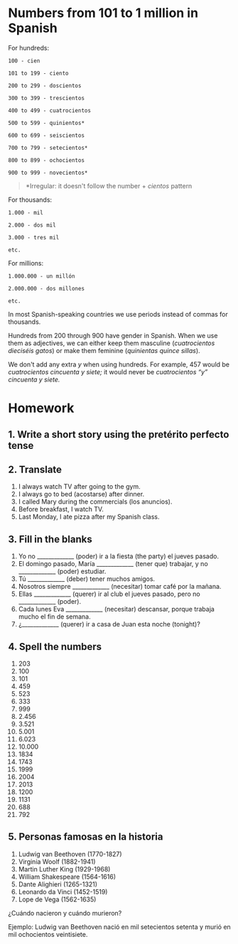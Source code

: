 # Numbers from 101 to 1 million in Spanish

For hundreds:

    100 - cien

    101 to 199 - ciento 

    200 to 299 - doscientos 

    300 to 399 - trescientos

    400 to 499 - cuatrocientos

    500 to 599 - quinientos*

    600 to 699 - seiscientos

    700 to 799 - setecientos*

    800 to 899 - ochocientos

    900 to 999 - novecientos*

> *Irregular: it doesn't follow the number + *cientos* pattern

For thousands:

    1.000 - mil 
    
    2.000 - dos mil 
    
    3.000 - tres mil 
    
    etc.

For millions:

    1.000.000 - un millón 
    
    2.000.000 - dos millones 
    
    etc.

In most Spanish-speaking countries we use periods instead of commas for thousands.

Hundreds from 200 through 900 have gender in Spanish. When we use them as adjectives, we can either 
keep them masculine (*cuatrocientos dieciséis gatos*) or make them feminine (*quinientas quince sillas*).

We don't add any extra *y* when using hundreds. For example, 457 would be *cuatrocientos cincuenta y siete;* 
it would never be *cuatrocientos “y” cincuenta y siete.*

# Homework

## 1. Write a short story using the pretérito perfecto tense

## 2. Translate

1. I always watch TV after going to the gym.
2. I always go to bed (acostarse) after dinner. 
3. I called Mary during the commercials (los anuncios). 
4. Before breakfast, I watch TV. 
5. Last Monday, I ate pizza after my Spanish class.

## 3. Fill in the blanks

1. Yo no _____________ (poder) ir a la fiesta (the party) el jueves pasado.
2. El domingo pasado, María _____________ (tener que) trabajar, y no _____________ (poder) estudiar.
3. Tú _____________ (deber) tener muchos amigos.
4. Nosotros siempre _____________ (necesitar) tomar café por la mañana.
5. Ellas _____________ (querer) ir al club el jueves pasado, pero no _____________ (poder).
6. Cada lunes Eva _____________ (necesitar) descansar, porque trabaja mucho el fin de semana.
7. ¿_____________ (querer) ir a casa de Juan esta noche (tonight)?

## 4. Spell the numbers

1. 203
2. 100
3. 101
4. 459
5. 523
6. 333
7. 999
8. 2.456
9. 3.521
10. 5.001
11. 6.023
12. 10.000
13. 1834
14. 1743
15. 1999
16. 2004
17. 2013
18. 1200
19. 1131
20. 688
21. 792

## 5. Personas famosas en la historia

1. Ludwig van Beethoven (1770-1827)
2. Virginia Woolf (1882-1941)
3. Martin Luther King (1929-1968)
4. William Shakespeare (1564-1616)
5. Dante Alighieri (1265-1321)
6. Leonardo da Vinci (1452-1519)
7. Lope de Vega (1562-1635)

¿Cuándo nacieron y cuándo murieron?

Ejemplo: Ludwig van Beethoven nació en mil setecientos setenta y murió en mil ochocientos veintisiete.
